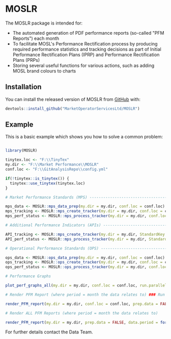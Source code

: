
# MOSLR

<!-- badges: start -->
<!-- badges: end -->

The MOSLR package is intended for: 

* The automated generation of PDF performance reports (so-called "PFM Reports") each month 
* To facilitate MOSL's Performance Rectification process by producing required performance statistics and tracking decisions as part of Initial Performance Rectification Plans (IPRP) and Performance Rectification Plans (PRPs)
* Storing several useful functions for various actions, such as adding MOSL brand colours to charts

## Installation

You can install the released version of MOSLR from [GitHub](https://github.com) with:

``` r
devtools::install_github("MarketOperatorServicesLtd/MOSLR")
```

## Example

This is a basic example which shows you how to solve a common problem:

``` r

library(MOSLR)

tinytex.loc <- "F:\\TinyTex"
my.dir <- "F:\\Market Performance\\MOSLR"
conf.loc <- "F:\\GitAnalysisRepo\\config.yml"

if(!tinytex::is_tinytex()) {
  tinytex::use_tinytex(tinytex.loc)
}

# Market Performance Standards (MPS) ---------------------------------------------------------------------

mps_data <- MOSLR::mps_data_prep(my.dir = my.dir, conf.loc = conf.loc)
mps_tracking <- MOSLR::mps_create_tracker(my.dir = my.dir, conf.loc = conf.loc) 
mps_perf_status <- MOSLR::mps_process_tracker(my.dir = my.dir, conf.loc = conf.loc)

# Additional Performance Indicators (APIs) ---------------------------------------------------------------------

API_tracking <- MOSLR::mps_create_tracker(my.dir = my.dir, StandardKey = "API", conf.loc = conf.loc) 
API_perf_status <- MOSLR::mps_process_tracker(my.dir = my.dir, StandardKey = "API", conf.loc = conf.loc)

# Operational Performance Standards (OPS) ---------------------------------------------------------------------

ops_data <- MOSLR::ops_data_prep(my.dir = my.dir, conf.loc = conf.loc)
ops_tracking <- MOSLR::ops_create_tracker(my.dir = my.dir, conf.loc = conf.loc)
ops_perf_status <- MOSLR::ops_process_tracker(my.dir = my.dir, conf.loc = conf.loc)

# Performance Graphs

plot_perf_graphs_all(my.dir = my.dir, conf.loc = conf.loc, run.parallel = FALSE, mps.graphs = FALSE, ops.graphs = FALSE, iprp.graphs = FALSE)

# Render PFM Report (where period = month the data relates to) ### Run for one Trading Party Only

render_PFM_report(my.dir = my.dir, conf.loc = conf.loc, prep.data = FALSE, data.period = format(Sys.Date(), "%Y-%m-01"), tp.list = c("THAMES-W", "CASTLE-R"))

# Render ALL PFM Reports (where period = month the data relates to)

render_PFM_report(my.dir = my.dir, prep.data = FALSE, data.period = format(Sys.Date(), "%Y-%m-01"))

```

For further details contact the Data Team. 
